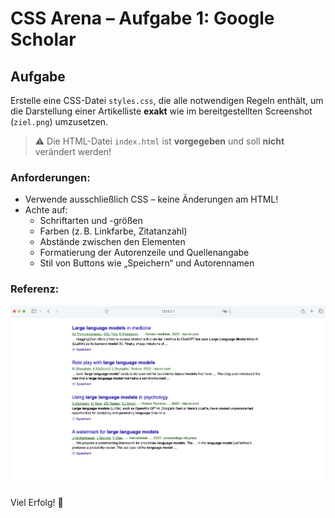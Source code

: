 # CSS Arena – Aufgabe 1: Google Scholar

## Aufgabe

Erstelle eine CSS-Datei `styles.css`, die alle notwendigen Regeln enthält, um die Darstellung einer Artikelliste **exakt** wie im bereitgestellten Screenshot (`ziel.png`) umzusetzen.

> ⚠️ Die HTML-Datei `index.html` ist **vorgegeben** und soll **nicht** verändert werden!

### Anforderungen:

- Verwende ausschließlich CSS – keine Änderungen am HTML!
- Achte auf:
  - Schriftarten und -größen
  - Farben (z. B. Linkfarbe, Zitatanzahl)
  - Abstände zwischen den Elementen
  - Formatierung der Autorenzeile und Quellenangabe
  - Stil von Buttons wie „Speichern“ und Autorennamen

### Referenz:

<img src="ziel.png" alt="Zielansicht der Artikelliste" />

Viel Erfolg! 💪
